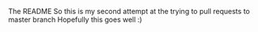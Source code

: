 The README 
So this is my second attempt at the trying to pull requests to master branch 
Hopefully this goes well :)
